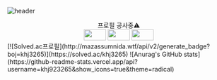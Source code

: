 <!--
**khj923265/khj923265** is a ✨ _special_ ✨ repository because its `README.md` (this file) appears on your GitHub profile.

Here are some ideas to get you started:

- 🔭 I’m currently working on ...
- 🌱 I’m currently learning ...
- 👯 I’m looking to collaborate on ...
- 🤔 I’m looking for help with ...
- 💬 Ask me about ...
- 📫 How to reach me: ...
- 😄 Pronouns: ...
- ⚡ Fun fact: ...
-->
![header](https://capsule-render.vercel.app/api?type=waving&color=auto&height=200&section=header&text=Hyungjun-Kim&fontSize=50)
<div align="center">
  <div>프로필 공사중⚠️</div>
  <img width="50" height="25" src="https://img.shields.io/badge/html5-%23E34F26.svg?style=for-the-badge&logo=html5&logoColor=white">
  <img width="50" height="25" src="https://img.shields.io/badge/java-%23ED8B00.svg?style=for-the-badge&logo=java&logoColor=white">
  <img width="50" height="25" src="https://img.shields.io/badge/vuejs-%2335495e.svg?style=for-the-badge&logo=vuedotjs&logoColor=%234FC08D">
</div>
<div align="right">

</div>
    [![Solved.ac프로필](http://mazassumnida.wtf/api/v2/generate_badge?boj=khj3265)](https://solved.ac/khj3265)  
    ![Anurag's GitHub stats](https://github-readme-stats.vercel.app/api?username=khj923265&show_icons=true&theme=radical)



